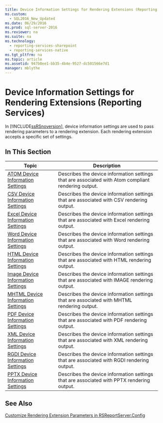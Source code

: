 ```yaml
---
title: Device Information Settings for Rendering Extensions (Reporting Services)
ms.custom: 
  - SQL2016_New_Updated
ms.date: 06/29/2016
ms.prod: sql-server-2016
ms.reviewer: na
ms.suite: na
ms.technology: 
  - reporting-services-sharepoint
  - reporting-services-native
ms.tgt_pltfrm: na
ms.topic: article
ms.assetid: 947b0ee1-bb35-4b4e-9527-dc501566e7d1
manager: mblythe
---
```

# Device Information Settings for Rendering Extensions (Reporting Services)
In [!INCLUDE[ssRSnoversion](../../Topics/TopicNameContainA/includes/ssRSnoversion_md.md)], device information settings are used to pass rendering parameters to a rendering extension. Each rendering extension accepts a specific set of settings.  
  
## In This Section  
  
|Topic|Description|  
|-----------|-----------------|  
|[ATOM Device Information Settings](../../Topics/TopicNameNotContainA/ATOM-Device-Information-Settings.md)|Describes the device information settings that are associated with Atom compliant rendering output.|  
|[CSV Device Information Settings](../../Topics/TopicNameNotContainA/CSV-Device-Information-Settings.md)|Describes the device information settings that are associated with CSV rendering output.|  
|[Excel Device Information Settings](../../Topics/TopicNameNotContainA/Excel-Device-Information-Settings.md)|Describes the device information settings that are associated with Excel rendering output.|  
|[Word Device Information Settings](../../Topics/TopicNameNotContainA/Word-Device-Information-Settings.md)|Describes the device information settings that are associated with Word rendering output.|  
|[HTML Device Information Settings](../../Topics/TopicNameNotContainA/HTML-Device-Information-Settings.md)|Describes the device information settings that are associated with HTML rendering output.|  
|[Image Device Information Settings](../../Topics/TopicNameNotContainA/Image-Device-Information-Settings.md)|Describes the device information settings that are associated with IMAGE rendering output.|  
|[MHTML Device Information Settings](../../Topics/TopicNameNotContainA/MHTML-Device-Information-Settings.md)|Describes the device information settings that are associated with MHTML rendering output.|  
|[PDF Device Information Settings](../../Topics/TopicNameNotContainA/PDF-Device-Information-Settings.md)|Describes the device information settings that are associated with PDF rendering output.|  
|[XML Device Information Settings](../../Topics/TopicNameNotContainA/XML-Device-Information-Settings.md)|Describes the device information settings that are associated with XML rendering output.|  
|[RGDI Device Information Settings](../../Topics/TopicNameNotContainA/RGDI-Device-Information-Settings.md)|Describes the device information settings that are associated with RGDI rendering output.|  
|[PPTX Device Information Settings](../../Topics/TopicNameNotContainA/PPTX-Device-Information-Settings.md)|Describes the device information settings that are associated with PPTX rendering output.|  
  
## See Also  
 [Customize Rendering Extension Parameters in RSReportServer.Config](../../Topics/TopicNameNotContainA/Customize-Rendering-Extension-Parameters-in-RSReportServer.Config.md)